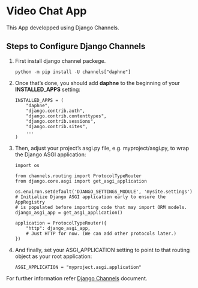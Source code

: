 # Video Chat App

This App developped using Django Channels.

## Steps to Configure Django Channels

1. First install django channel packege.

    ``` 
    python -m pip install -U channels["daphne"]
    ```

2. Once that’s done, you should add **daphne** to the beginning of your **INSTALLED_APPS** setting:

    ```
    INSTALLED_APPS = (
        "daphne",
        "django.contrib.auth",
        "django.contrib.contenttypes",
        "django.contrib.sessions",
        "django.contrib.sites",
        ...
    )
    ```
3. Then, adjust your project’s asgi.py file, e.g. myproject/asgi.py, to wrap the Django ASGI application:

    ```
    import os

    from channels.routing import ProtocolTypeRouter
    from django.core.asgi import get_asgi_application

    os.environ.setdefault('DJANGO_SETTINGS_MODULE', 'mysite.settings')
    # Initialize Django ASGI application early to ensure the AppRegistry
    # is populated before importing code that may import ORM models.
    django_asgi_app = get_asgi_application()

    application = ProtocolTypeRouter({
        "http": django_asgi_app,
        # Just HTTP for now. (We can add other protocols later.)
    })
    ```

4. And finally, set your ASGI_APPLICATION setting to point to that routing object as your root application:

    ```
    ASGI_APPLICATION = "myproject.asgi.application"
    ```

For further information refer [Django Channels](https://channels.readthedocs.io/en/stable/) document.
